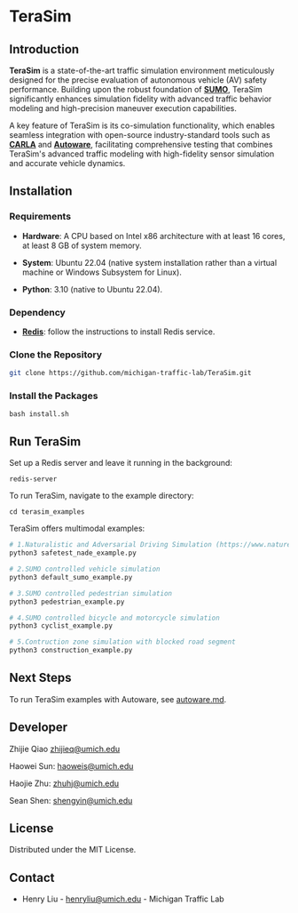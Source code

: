# TeraSim

## Introduction

**TeraSim** is a state-of-the-art traffic simulation environment meticulously designed for the precise evaluation of autonomous vehicle (AV) safety performance. Building upon the robust foundation of [**SUMO**](https://eclipse.dev/sumo/), TeraSim significantly enhances simulation fidelity with advanced traffic behavior modeling and high-precision maneuver execution capabilities.

A key feature of TeraSim is its co-simulation functionality, which enables seamless integration with open-source industry-standard tools such as [**CARLA**](https://carla.org/) and [**Autoware**](https://autoware.org/), facilitating comprehensive testing that combines TeraSim's advanced traffic modeling with high-fidelity sensor simulation and accurate vehicle dynamics.

## Installation

### Requirements

- __Hardware__: A CPU based on Intel x86 architecture with at least 16 cores, at least 8 GB of system memory.

- __System__: Ubuntu 22.04 (native system installation rather than a virtual machine or Windows Subsystem for Linux).

- __Python__: 3.10 (native to Ubuntu 22.04).

### Dependency

- [__Redis__](https://redis.io/docs/latest/operate/oss_and_stack/install/install-redis/install-redis-on-linux/): follow the instructions to install Redis service.

### Clone the Repository
```bash
git clone https://github.com/michigan-traffic-lab/TeraSim.git
```

### Install the Packages
```
bash install.sh
```

## Run TeraSim

Set up a Redis server and leave it running in the background:

```
redis-server
```

To run TeraSim, navigate to the example directory:
```
cd terasim_examples
```

TeraSim offers multimodal examples:

```bash
# 1.Naturalistic and Adversarial Driving Simulation (https://www.nature.com/articles/s41467-021-21007-8)
python3 safetest_nade_example.py

# 2.SUMO controlled vehicle simulation 
python3 default_sumo_example.py

# 3.SUMO controlled pedestrian simulation 
python3 pedestrian_example.py

# 4.SUMO controlled bicycle and motorcycle simulation 
python3 cyclist_example.py

# 5.Contruction zone simulation with blocked road segment
python3 construction_example.py
```

## Next Steps

To run TeraSim examples with Autoware, see [autoware.md](autoware.md).

## Developer

Zhijie Qiao zhijieq@umich.edu

Haowei Sun: haoweis@umich.edu

Haojie Zhu: zhuhj@umich.edu

Sean Shen: shengyin@umich.edu

## License

Distributed under the MIT License.

## Contact

- Henry Liu - henryliu@umich.edu - Michigan Traffic Lab


